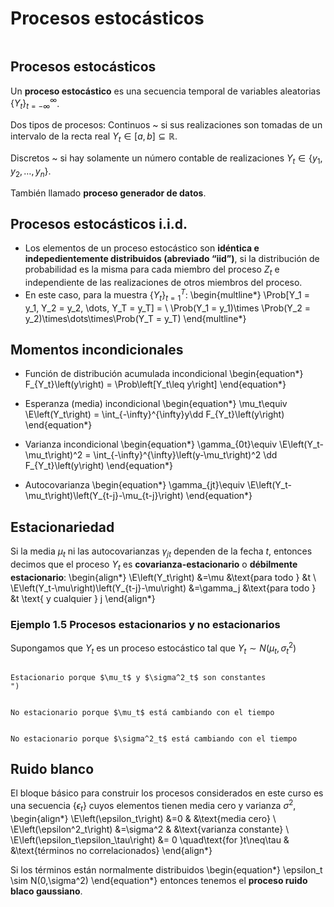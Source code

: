 # Procesos estocásticos

```{include} ../math-definitions.md
```


## Procesos estocásticos

Un **proceso estocástico** es una secuencia temporal de variables aleatorias $\{Y_t\}^\infty_{t=-\infty}$.

Dos tipos de procesos:
Continuos
  ~ si sus realizaciones son tomadas de un intervalo de la recta real $Y_t \in [a, b] \subseteq \mathbb{R}$.

Discretos
  ~ si hay solamente un número contable de realizaciones $Y_t \in \{y_1, y_2, \dots, y_n\}$.

También llamado **proceso generador de datos**.



## Procesos estocásticos i.i.d.  

  *  Los elementos de un proceso estocástico son **idéntica e indepedientemente distribuidos (abreviado “iid”)**, si la distribución de probabilidad es la misma para cada miembro del proceso $Z_t$ e independiente de las realizaciones de otros miembros del proceso.
  *  En este caso, para la muestra $\{Y_t\}^T_{t=1}$:
\begin{multline*}
  \Prob[Y_1 = y_1, Y_2 = y_2, \dots, Y_T = y_T] = \\
  \Prob(Y_1 = y_1)\times \Prob(Y_2 = y_2)\times\dots\times\Prob(Y_T = y_T)
\end{multline*}


## Momentos incondicionales

*  Función de distribución acumulada incondicional
	\begin{equation*}
	F_{Y_t}\left(y\right) = \Prob\left[Y_t\leq y\right]
	\end{equation*}

*  Esperanza (media) incondicional
	\begin{equation*}
	\mu_t\equiv \E\left(Y_t\right) = \int_{-\infty}^{\infty}y\dd F_{Y_t}\left(y\right)
	\end{equation*}

*  Varianza incondicional
	\begin{equation*}
	\gamma_{0t}\equiv \E\left(Y_t-\mu_t\right)^2 = \int_{-\infty}^{\infty}\left(y-\mu_t\right)^2 \dd F_{Y_t}\left(y\right)
	\end{equation*}

*  Autocovarianza
	\begin{equation*}
	\gamma_{jt}\equiv \E\left(Y_t-\mu_t\right)\left(Y_{t-j}-\mu_{t-j}\right)
	\end{equation*}



## Estacionariedad
Si la media $\mu_t$ ni las autocovarianzas $\gamma_{jt}$ dependen de la fecha $t$, entonces decimos que el proceso $Y_t$ es **covarianza-estacionario** o **débilmente estacionario**:
\begin{align*}
	\E\left(Y_t\right) &=\mu &\text{para todo } &t \\
	\E\left(Y_t-\mu\right)\left(Y_{t-j}-\mu\right) &=\gamma_j &\text{para todo } &t \text{ y cualquier } j
\end{align*}



### Ejemplo 1.5 Procesos estacionarios y no estacionarios


Supongamos que $Y_t$ es un proceso estocástico tal que $Y_t \sim N(\mu_t, \sigma^2_t)$
```{figure} ./figures/stationary.png

Estacionario porque $\mu_t$ y $\sigma^2_t$ son constantes
")
```

```{figure} ./figures/trending.png

No estacionario porque $\mu_t$ está cambiando con el tiempo
```

```{figure} ./figures/widening.png

No estacionario porque $\sigma^2_t$ está cambiando con el tiempo
```


## Ruido blanco

El bloque básico para construir los procesos considerados en este curso es una secuencia  $\left\{\epsilon_t\right\}$ cuyos elementos tienen media cero y varianza $\sigma^2$,
\begin{align*}
  \E\left(\epsilon_t\right)              &=0                             & &\text{media cero} \\
  \E\left(\epsilon^2_t\right)            &=\sigma^2                      & &\text{varianza constante} \\
  \E\left(\epsilon_t\epsilon_\tau\right) &= 0 \quad\text{for }t\neq\tau  & &\text{términos no correlacionados}
\end{align*}

Si los términos están normalmente distribuidos
\begin{equation*}
\epsilon_t \sim N(0,\sigma^2)
\end{equation*}
entonces tenemos el **proceso ruido blaco gaussiano**.
